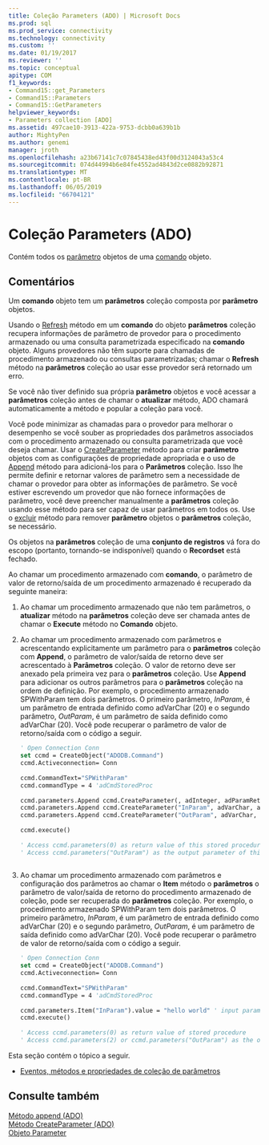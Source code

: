 ```yaml
---
title: Coleção Parameters (ADO) | Microsoft Docs
ms.prod: sql
ms.prod_service: connectivity
ms.technology: connectivity
ms.custom: ''
ms.date: 01/19/2017
ms.reviewer: ''
ms.topic: conceptual
apitype: COM
f1_keywords:
- Command15::get_Parameters
- Command15::Parameters
- Command15::GetParameters
helpviewer_keywords:
- Parameters collection [ADO]
ms.assetid: 497cae10-3913-422a-9753-dcbb0a639b1b
author: MightyPen
ms.author: genemi
manager: jroth
ms.openlocfilehash: a23b67141c7c07845438ed43f00d3124043a53c4
ms.sourcegitcommit: 074d44994b6e84fe4552ad4843d2ce0882b92871
ms.translationtype: MT
ms.contentlocale: pt-BR
ms.lasthandoff: 06/05/2019
ms.locfileid: "66704121"
---
```

# <a name="parameters-collection-ado"></a>Coleção Parameters (ADO)
Contém todos os [parâmetro](../../../ado/reference/ado-api/parameter-object.md) objetos de uma [comando](../../../ado/reference/ado-api/command-object-ado.md) objeto.  
  
## <a name="remarks"></a>Comentários  
 Um **comando** objeto tem um **parâmetros** coleção composta por **parâmetro** objetos.  
  
 Usando o [Refresh](../../../ado/reference/ado-api/refresh-method-ado.md) método em um **comando** do objeto **parâmetros** coleção recupera informações de parâmetro de provedor para o procedimento armazenado ou uma consulta parametrizada especificado na **comando** objeto. Alguns provedores não têm suporte para chamadas de procedimento armazenado ou consultas parametrizadas; chamar o **Refresh** método na **parâmetros** coleção ao usar esse provedor será retornado um erro.  
  
 Se você não tiver definido sua própria **parâmetro** objetos e você acessar a **parâmetros** coleção antes de chamar o **atualizar** método, ADO chamará automaticamente a método e popular a coleção para você.  
  
 Você pode minimizar as chamadas para o provedor para melhorar o desempenho se você souber as propriedades dos parâmetros associados com o procedimento armazenado ou consulta parametrizada que você deseja chamar. Usar o [CreateParameter](../../../ado/reference/ado-api/createparameter-method-ado.md) método para criar **parâmetro** objetos com as configurações de propriedade apropriada e o uso de [Append](../../../ado/reference/ado-api/append-method-ado.md) método para adicioná-los para o  **Parâmetros** coleção. Isso lhe permite definir e retornar valores de parâmetro sem a necessidade de chamar o provedor para obter as informações de parâmetro. Se você estiver escrevendo um provedor que não fornece informações de parâmetro, você deve preencher manualmente a **parâmetros** coleção usando esse método para ser capaz de usar parâmetros em todos os. Use o [excluir](../../../ado/reference/ado-api/delete-method-ado-parameters-collection.md) método para remover **parâmetro** objetos o **parâmetros** coleção, se necessário.  
  
 Os objetos na **parâmetros** coleção de uma **conjunto de registros** vá fora do escopo (portanto, tornando-se indisponível) quando o **Recordset** está fechado.  
  
 Ao chamar um procedimento armazenado com **comando**, o parâmetro de valor de retorno/saída de um procedimento armazenado é recuperado da seguinte maneira:  
  
1.  Ao chamar um procedimento armazenado que não tem parâmetros, o **atualizar** método na **parâmetros** coleção deve ser chamada antes de chamar o **Execute** método no **Comando** objeto.  
  
2.  Ao chamar um procedimento armazenado com parâmetros e acrescentando explicitamente um parâmetro para o **parâmetros** coleção com **Append**, o parâmetro de valor/saída de retorno deve ser acrescentado à **Parâmetros** coleção. O valor de retorno deve ser anexado pela primeira vez para o **parâmetros** coleção. Use **Append** para adicionar os outros parâmetros para o **parâmetros** coleção na ordem de definição. Por exemplo, o procedimento armazenado SPWithParam tem dois parâmetros. O primeiro parâmetro, *InParam*, é um parâmetro de entrada definido como adVarChar (20) e o segundo parâmetro, *OutParam*, é um parâmetro de saída definido como adVarChar (20). Você pode recuperar o parâmetro de valor de retorno/saída com o código a seguir.  
  
    ```vb
    ' Open Connection Conn  
    set ccmd = CreateObject("ADODB.Command")  
    ccmd.Activeconnection= Conn  
  
    ccmd.CommandText="SPWithParam"  
    ccmd.commandType = 4 'adCmdStoredProc  
  
    ccmd.parameters.Append ccmd.CreateParameter(, adInteger, adParamReturnValue, , NULL)   ' return value  
    ccmd.parameters.Append ccmd.CreateParameter("InParam", adVarChar, adParamInput, 20, "hello world")   ' input parameter  
    ccmd.parameters.Append ccmd.CreateParameter("OutParam", adVarChar, adParamOutput, 20, NULL)   ' output parameter  
  
    ccmd.execute()  
  
    ' Access ccmd.parameters(0) as return value of this stored procedure  
    ' Access ccmd.parameters("OutParam") as the output parameter of this stored procedure.  
  
    ```  
  
3.  Ao chamar um procedimento armazenado com parâmetros e configuração dos parâmetros ao chamar o **Item** método o **parâmetros** o parâmetro de valor/saída de retorno do procedimento armazenado de coleção, pode ser recuperada do **parâmetros** coleção. Por exemplo, o procedimento armazenado SPWithParam tem dois parâmetros. O primeiro parâmetro, *InParam*, é um parâmetro de entrada definido como adVarChar (20) e o segundo parâmetro, *OutParam*, é um parâmetro de saída definido como adVarChar (20). Você pode recuperar o parâmetro de valor de retorno/saída com o código a seguir.  
  
    ```vb
    ' Open Connection Conn  
    set ccmd = CreateObject("ADODB.Command")  
    ccmd.Activeconnection= Conn  
  
    ccmd.CommandText="SPWithParam"  
    ccmd.commandType = 4 'adCmdStoredProc  
  
    ccmd.parameters.Item("InParam").value = "hello world" ' input parameter  
    ccmd.execute()  
  
    ' Access ccmd.parameters(0) as return value of stored procedure  
    ' Access ccmd.parameters(2) or ccmd.parameters("OutParam") as the output parameter.  
    ```  
  
 Esta seção contém o tópico a seguir.  
  
-   [Eventos, métodos e propriedades de coleção de parâmetros](../../../ado/reference/ado-api/parameters-collection-properties-methods-and-events.md)  
  
## <a name="see-also"></a>Consulte também  
 [Método append (ADO)](../../../ado/reference/ado-api/append-method-ado.md)   
 [Método CreateParameter (ADO)](../../../ado/reference/ado-api/createparameter-method-ado.md)   
 [Objeto Parameter](../../../ado/reference/ado-api/parameter-object.md)

